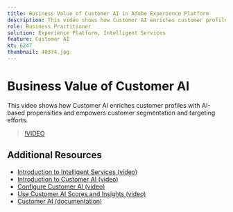 ```yaml
---
title: Business Value of Customer AI in Adobe Experience Platform
description: This video shows how Customer AI enriches customer profiles with AI-based propensities and empowers customer segmentation and targeting efforts.
role: Business Practitioner
solution: Experience Platform, Intelligent Services
feature: Customer AI
kt: 6247
thumbnail: 40374.jpg
---
```


# Business Value of Customer AI

This video shows how Customer AI enriches customer profiles with AI-based propensities and empowers customer segmentation and targeting efforts.

>[!VIDEO](https://video.tv.adobe.com/v/40374?quality=12&learn=on)

## Additional Resources

* [Introduction to Intelligent Services (video)](introduction-to-intelligent-services.md)
* [Introduction to Customer AI (video)](introduction-to-customer-ai.md)
* [Configure Customer AI (video)](configure-customer-ai.md)
* [Use Customer AI Scores and Insights (video)](use-customer-ai-scores-and-insights.md)
* [Customer AI (documentation)](https://experienceleague.adobe.com/docs/experience-platform/intelligent-services/customer-ai/overview.html)